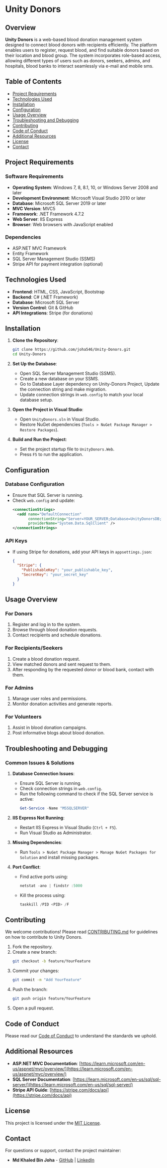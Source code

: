 # Unity Donors

## Overview

**Unity Donors** is a web-based blood donation management system designed to connect blood donors with recipients efficiently. The platform enables users to register, request blood, and 
find suitable donors based on their location and blood group. The system incorporates role-based access, allowing different types of users such as donors, seekers, admins, and hospitals, blood banks 
to interact seamlessly via e-mail and mobile sms.

## Table of Contents

- [Project Requirements](#project-requirements)
- [Technologies Used](#technologies-used)
- [Installation](#installation)
- [Configuration](#configuration)
- [Usage Overview](#usage-overview)
- [Troubleshooting and Debugging](#troubleshooting-and-debugging)
- [Contributing](#contributing)
- [Code of Conduct](#code-of-conduct)
- [Additional Resources](#additional-resources)
- [License](#license)
- [Contact](#contact)

## Project Requirements

### Software Requirements
- **Operating System**: Windows 7, 8, 8.1, 10, or Windows Server 2008 and later
- **Development Environment**: Microsoft Visual Studio 2010 or later
- **Database**: Microsoft SQL Server 2019 or later
- **MVC Version**: MVC5
- **Framework**: .NET Framework 4.7.2
- **Web Server**: IIS Express
- **Browser**: Web browsers with JavaScript enabled

### Dependencies
- ASP.NET MVC Framework
- Entity Framework
- SQL Server Management Studio (SSMS)
- Stripe API for payment integration (optional)

## Technologies Used

- **Frontend**: HTML, CSS, JavaScript, Bootstrap
- **Backend**: C# (.NET Framework)
- **Database**: Microsoft SQL Server
- **Version Control**: Git & GitHub
- **API Integrations**: Stripe (for donations)

## Installation

1. **Clone the Repository**:
   ```bash
   git clone https://github.com/joha546/Unity-Donors.git
   cd Unity-Donors
   ```

2. **Set Up the Database**:
   - Open SQL Server Management Studio (SSMS).
   - Create a new database on your SSMS.
   - Go to Database Layer dependency on Unity-Donors Project, Update the connection string and make migration.
   - Update connection strings in `web.config` to match your local database setup.

3. **Open the Project in Visual Studio**:
   - Open `UnityDonors.sln` in Visual Studio.
   - Restore NuGet dependencies (`Tools > NuGet Package Manager > Restore Packages`).

4. **Build and Run the Project**:
   - Set the project startup file to `UnityDonors.Web`.
   - Press `F5` to run the application.

## Configuration

### Database Configuration
- Ensure that SQL Server is running.
- Check `web.config` and update:
  ```xml
  <connectionStrings>
    <add name="DefaultConnection"
         connectionString="Server=YOUR_SERVER;Database=UnityDonorsDB;Trusted_Connection=True;"
         providerName="System.Data.SqlClient" />
  </connectionStrings>
  ```

### API Keys
- If using Stripe for donations, add your API keys in `appsettings.json`:
  ```json
  {
    "Stripe": {
      "PublishableKey": "your_publishable_key",
      "SecretKey": "your_secret_key"
    }
  }
  ```

## Usage Overview

### For Donors
1. Register and log in to the system.
2. Browse through blood donation requests.
3. Contact recipients and schedule donations.

### For Recipients/Seekers
1. Create a blood donation request.
2. View matched donors and sent request to them.
3. After responding by the requested donor or blood bank, contact with them.

### For Admins
1. Manage user roles and permissions.
2. Monitor donation activities and generate reports.

### For Volunteers
1. Assist in blood donation campaigns.
2. Post informative blogs about blood donation.

## Troubleshooting and Debugging

### Common Issues & Solutions

1. **Database Connection Issues**:
   - Ensure SQL Server is running.
   - Check connection strings in `web.config`.
   - Run the following command to check if the SQL Server service is active:
     ```powershell
     Get-Service -Name "MSSQLSERVER"
     ```

2. **IIS Express Not Running**:
   - Restart IIS Express in Visual Studio (`Ctrl + F5`).
   - Run Visual Studio as Administrator.

3. **Missing Dependencies**:
   - Run `Tools > NuGet Package Manager > Manage NuGet Packages for Solution` and install missing packages.

4. **Port Conflict**:
   - Find active ports using:
     ```powershell
     netstat -ano | findstr :5000
     ```
   - Kill the process using:
     ```powershell
     taskkill /PID <PID> /F
     ```

## Contributing

We welcome contributions! Please read [CONTRIBUTING.md](CONTRIBUTING.md) for guidelines on how to contribute to Unity Donors.

1. Fork the repository.
2. Create a new branch:
   ```bash
   git checkout -b feature/YourFeature
   ```
3. Commit your changes:
   ```bash
   git commit -m "Add YourFeature"
   ```
4. Push the branch:
   ```bash
   git push origin feature/YourFeature
   ```
5. Open a pull request.

## Code of Conduct

Please read our [Code of Conduct](CODE_OF_CONDUCT.md) to understand the standards we uphold.

## Additional Resources
- **ASP.NET MVC Documentation**: [https://learn.microsoft.com/en-us/aspnet/mvc/overview/](https://learn.microsoft.com/en-us/aspnet/mvc/overview/)
- **SQL Server Documentation**: [https://learn.microsoft.com/en-us/sql/sql-server/](https://learn.microsoft.com/en-us/sql/sql-server/)
- **Stripe API Guide**: [https://stripe.com/docs/api](https://stripe.com/docs/api)

## License

This project is licensed under the [MIT License](LICENSE).

## Contact

For questions or support, contact the project maintainer:
- **Md Khaled Bin Joha** - [GitHub](https://github.com/joha546) | [LinkedIn](https://www.linkedin.com/in/joha546/)

